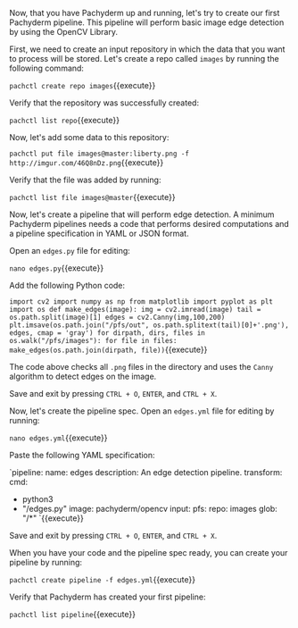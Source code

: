Now, that you have Pachyderm up and running, let's
try to create our first Pachyderm pipeline. This
pipeline will perform basic image edge detection
by using the OpenCV Library.

First, we need to create an input repository in which
the data that you want to process will be stored. Let's
create a repo called `images` by running the following
command:

`pachctl create repo images`{{execute}}

Verify that the repository was successfully created:

`pachctl list repo`{{execute}}

Now, let's add some data to this repository:

`pachctl put file images@master:liberty.png -f http://imgur.com/46Q8nDz.png`{{execute}}

Verify that the file was added by running:

`pachctl list file images@master`{{execute}}

Now, let's create a pipeline that will perform edge detection.
A minimum Pachyderm pipelines needs a code that performs
desired computations and a pipeline specification in YAML
or JSON format.

Open an `edges.py` file for editing:

`nano edges.py`{{execute}}

Add the following Python code:

`import cv2
import numpy as np
from matplotlib import pyplot as plt
import os
def make_edges(image):
   img = cv2.imread(image)
   tail = os.path.split(image)[1]
   edges = cv2.Canny(img,100,200)
   plt.imsave(os.path.join("/pfs/out", os.path.splitext(tail)[0]+'.png'), edges, cmap = 'gray')
for dirpath, dirs, files in os.walk("/pfs/images"):
   for file in files:
       make_edges(os.path.join(dirpath, file))`{{execute}}

The code above checks all `.png` files in the directory and uses the `Canny`
algorithm to detect edges on the image.

Save and exit by pressing `CTRL + O`, `ENTER`, and `CTRL + X`.

Now, let's create the pipeline spec.
Open an `edges.yml` file for editing by running:

`nano edges.yml`{{execute}}

Paste the following YAML specification:

`pipeline:
  name: edges
description: An edge detection pipeline.
transform:
  cmd:
  - python3
  - "/edges.py"
  image: pachyderm/opencv
input:
  pfs:
    repo: images
    glob: "/*"
`{{execute}}

Save and exit by pressing `CTRL + O`, `ENTER`, and `CTRL + X`.

When you have your code and the pipeline spec ready, you
can create your pipeline by running:

`pachctl create pipeline -f edges.yml`{{execute}}

Verify that Pachyderm has created your first pipeline:

`pachctl list pipeline`{{execute}}

